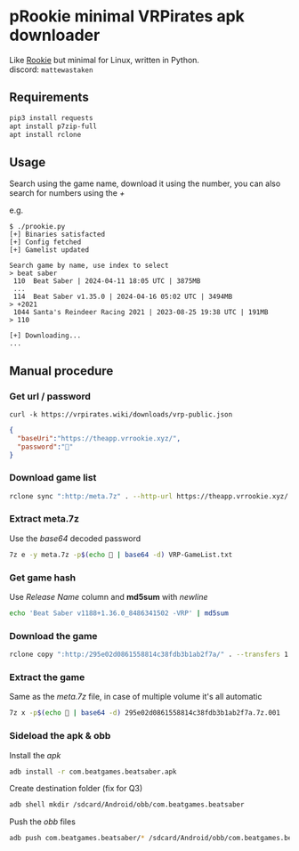 pRookie minimal VRPirates apk downloader
===================

Like [Rookie](https://github.com/VRPirates/rookie) but minimal for Linux, written in Python.\
discord: `mattewastaken`

Requirements
------------

```sh
pip3 install requests
apt install p7zip-full
apt install rclone
```

Usage
-----
Search using the game name, download it using the number, you can also search for numbers using the _+_

e.g.
```
$ ./prookie.py
[+] Binaries satisfacted
[+] Config fetched
[+] Gamelist updated

Search game by name, use index to select
> beat saber
 110  Beat Saber | 2024-04-11 18:05 UTC | 3875MB
 ...
 114  Beat Saber v1.35.0 | 2024-04-16 05:02 UTC | 3494MB
> +2021
 1044 Santa's Reindeer Racing 2021 | 2023-08-25 19:38 UTC | 191MB
> 110

[+] Downloading...
...
```

## Manual procedure

### Get url / password
```
curl -k https://vrpirates.wiki/downloads/vrp-public.json
```
```json
{
  "baseUri":"https://theapp.vrrookie.xyz/",
  "password":"🤭"
}
```

### Download game list
```sh
rclone sync ":http:/meta.7z" . --http-url https://theapp.vrrookie.xyz/ --tpslimit 1.0 --tpslimit-burst 3 --user-agent "rclone/v1.66.0"
```

### Extract meta.7z
Use the _base64_ decoded password
```sh
7z e -y meta.7z -p$(echo 🤭 | base64 -d) VRP-GameList.txt
```

### Get game hash
Use _Release Name_ column and **md5sum** with _newline_
```sh
echo 'Beat Saber v1188+1.36.0_8486341502 -VRP' | md5sum
```

### Download the game
```sh
rclone copy ":http:/295e02d0861558814c38fdb3b1ab2f7a/" . --transfers 1 --multi-thread-streams 0 --progress --rc --http-url https://theapp.vrrookie.xyz/ --tpslimit 1.0 --tpslimit-burst 3 --user-agent "rclone/v1.66.0"
```

### Extract the game
Same as the _meta.7z_ file, in case of multiple volume it's all automatic
```sh
7z x -p$(echo 🤭 | base64 -d) 295e02d0861558814c38fdb3b1ab2f7a.7z.001
```

### Sideload the apk & obb
Install the _apk_
```sh
adb install -r com.beatgames.beatsaber.apk
```
Create destination folder (fix for Q3)
```sh
adb shell mkdir /sdcard/Android/obb/com.beatgames.beatsaber
```
Push the _obb_ files
```sh
adb push com.beatgames.beatsaber/* /sdcard/Android/obb/com.beatgames.beatsaber
```
